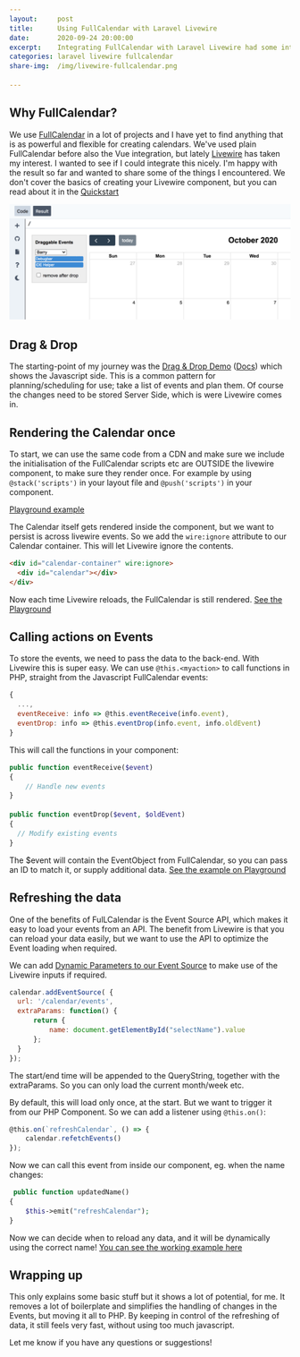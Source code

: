 ```yaml
---
layout:     post
title:      Using FullCalendar with Laravel Livewire
date:       2020-09-24 20:00:00
excerpt:    Integrating FullCalendar with Laravel Livewire had some interesting points that I wanted to share.
categories: laravel livewire fullcalendar
share-img:  /img/livewire-fullcalendar.png

---
```


## Why FullCalendar?
We use [FullCalendar](https://fullcalendar.io/) in a lot of projects and I have yet to find anything that is as powerful and flexible for creating calendars. 
We've used plain FullCalendar before also the Vue integration, but lately [Livewire](https://laravel-livewire.com/) has taken my interest. 
I wanted to see if I could integrate this nicely. I'm happy with the result so far and wanted to share some of the things I encountered. 
We don't cover the basics of creating your Livewire component, but you can read about it in the [Quickstart](https://laravel-livewire.com/docs/2.x/quickstart)

![FullCalendar and Laravel Livewire](/img/livewire-fullcalendar.png)


## Drag & Drop
The starting-point of my journey was the [Drag & Drop Demo](https://fullcalendar.io/docs/external-dragging-demo) ([Docs](https://fullcalendar.io/docs/external-dragging)) which shows the Javascript side. 
This is a common pattern for planning/scheduling for use; take a list of events and plan them. Of course the changes need to be stored Server Side, which is were Livewire comes in.

## Rendering the Calendar once
To start, we can use the same code from a CDN and make sure we include the initialisation of the FullCalendar scripts etc are OUTSIDE the livewire component, to make sure they render once.
For example by using `@stack('scripts')` in your layout file and `@push('scripts')` in your component.

[Playground example](https://laravelplayground.com/#/snippets/e4d1ca76-6ff9-4743-af8b-ee81ef65e339)

The Calendar itself gets rendered inside the component, but we want to persist is across livewire events. So we add the `wire:ignore` attribute to our Calendar container. This will let Livewire ignore the contents.

```html
<div id="calendar-container" wire:ignore>
  <div id="calendar"></div>
</div>
```

Now each time Livewire reloads, the FullCalendar is still rendered. [See the Playground](https://laravelplayground.com/#/snippets/790e0206-91a2-4a2c-9394-e53f8d18dd6f)

## Calling actions on Events
To store the events, we need to pass the data to the back-end. With Livewire this is super easy. We can use `@this.<myaction>` to call functions in PHP, straight from the Javascript FullCalendar events:

```js
{
  ...,
  eventReceive: info => @this.eventReceive(info.event),
  eventDrop: info => @this.eventDrop(info.event, info.oldEvent)
}
```

This will call the functions in your component:

```php
public function eventReceive($event)
{
    // Handle new events
}

public function eventDrop($event, $oldEvent)
{
  // Modify existing events
}
```

The $event will contain the EventObject from FullCalendar, so you can pass an ID to match it, or supply additional data.
[See the example on Playground](https://laravelplayground.com/#/snippets/80fb6377-d7ae-49b0-bd36-1ac563e52994)

## Refreshing the data
One of the benefits of FulLCalendar is the Event Source API, which makes it easy to load your events from an API. 
The benefit from Livewire is that you can reload your data easily, but we want to use the API to optimize the Event loading when required.

We can add [Dynamic Parameters to our Event Source](https://fullcalendar.io/docs/events-json-feed) to make use of the Livewire inputs if required.

```js
calendar.addEventSource( {
  url: '/calendar/events',
  extraParams: function() { 
      return {
          name: document.getElementById("selectName").value
      };
  }
});
```
The start/end time will be appended to the QueryString, together with the extraParams. So you can only load the current month/week etc.

By default, this will load only once, at the start. But we want to trigger it from our PHP Component. So we can add a listener using `@this.on()`:

```js
@this.on(`refreshCalendar`, () => {
    calendar.refetchEvents()
});
```

Now we can call this event from inside our component, eg. when the name changes:

```php
 public function updatedName()
{
    $this->emit("refreshCalendar");
}
```

Now we can decide when to reload any data, and it will be dynamically using the correct name!
[You can see the working example here](https://laravelplayground.com/#/snippets/062218a2-cd89-413a-b442-54b94a2056b3)

## Wrapping up

This only explains some basic stuff but it shows a lot of potential, for me. It removes a lot of boilerplate and simplifies the handling of changes in the Events, but moving it all to PHP.
By keeping in control of the refreshing of data, it still feels very fast, without using too much javascript.

Let me know if you have any questions or suggestions!



